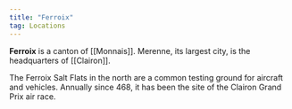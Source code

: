 ```yaml
---
title: "Ferroix"
tag: Locations
---
```


**Ferroix** is a canton of [[Monnais]]. Merenne, its largest city, is the headquarters of [[Clairon]]. 


The Ferroix Salt Flats in the north are a common testing ground for aircraft and vehicles. Annually since 468, it has been the site of the Clairon Grand Prix air race.
